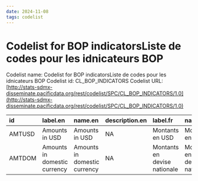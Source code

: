 ```yaml
---
date: 2024-11-08
tags: codelist
---
```


# Codelist for BOP indicatorsListe de codes pour les idnicateurs BOP

Codelist name: Codelist for BOP indicatorsListe de codes pour les idnicateurs BOP
Codelist id: CL_BOP_INDICATORS
Codelist URL: [http://stats-sdmx-disseminate.pacificdata.org/rest/codelist/SPC/CL_BOP_INDICATORS/1.0](http://stats-sdmx-disseminate.pacificdata.org/rest/codelist/SPC/CL_BOP_INDICATORS/1.0)

|id     |label.en                     |name.en                      |description.en |label.fr                     |name.fr                      |description.fr |
|:------|:----------------------------|:----------------------------|:--------------|:----------------------------|:----------------------------|:--------------|
|AMTUSD |Amounts in USD               |Amounts in USD               |NA             |Montants en USD              |Montants en USD              |NA             |
|AMTDOM |Amounts in domestic currency |Amounts in domestic currency |NA             |Montants en devise nationale |Montants en devise nationale |NA             |
